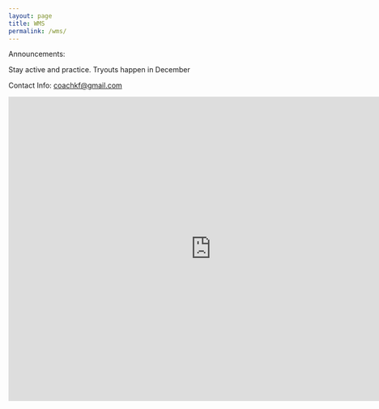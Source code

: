 ```yaml
---
layout: page
title: WMS
permalink: /wms/
---
```


Announcements:

Stay active and practice. Tryouts happen in December

Contact Info: coachkf@gmail.com


<iframe src="https://calendar.google.com/calendar/embed?src=creebg32ivhjuq38ij0t10c1h4%40group.calendar.google.com&ctz=America/Los_Angeles" style="border: 0" width="800" height="600" frameborder="0" scrolling="no"></iframe>

